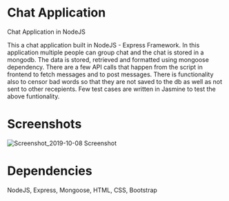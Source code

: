 # Chat Application
Chat Application in NodeJS

This a chat application built in NodeJS - Express Framework. In this application multiple people can group chat and the chat is stored in a mongodb. The data is stored, retrieved and formatted using mongoose dependency. There are a few API calls that happen from the script in frontend to fetch messages and to post messages. There is functionality also to censor bad words so that they are not saved to the db as well as not sent to other recepients. Few test cases are written in Jasmine to test the above funtionality.

# Screenshots
![Screenshot_2019-10-08 Screenshot](https://user-images.githubusercontent.com/16362957/66401710-2171fb00-e9d3-11e9-802f-42979c398d98.png)

# Dependencies
NodeJS, Express, Mongoose, HTML, CSS, Bootstrap
